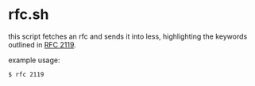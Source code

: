 rfc.sh
======

this script fetches an rfc and sends it into less, highlighting the keywords outlined in [RFC 2119](https://tools.ietf.org/html/rfc2119).

example usage:

    $ rfc 2119
